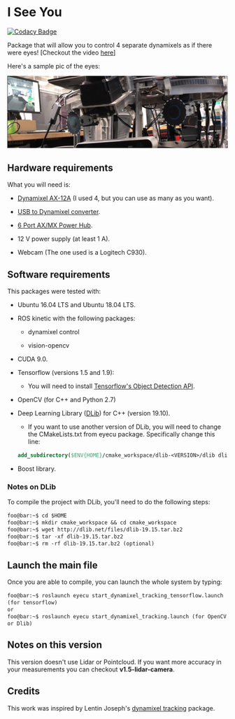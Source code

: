 # I See You

[![Codacy Badge](https://api.codacy.com/project/badge/Grade/b67292cf38884ae3b8f9624e0801ff36)](https://app.codacy.com/app/yagoliz/eyecu?utm_source=github.com&utm_medium=referral&utm_content=yagoliz/eyecu&utm_campaign=Badge_Grade_Dashboard)

Package that will allow you to control 4 separate dynamixels as if there were eyes! [Checkout the video [here](https://vimeo.com/user40509209/review/282109443/f283ae8254)]

Here's a sample pic of the eyes:

![](/pics/eyes.png)

## Hardware requirements
What you will need is:

* [Dynamixel AX-12A](https://www.trossenrobotics.com/dynamixel-ax-12-robot-actuator.aspx) (I used 4, but you can use as many as you want).
  
* [USB to Dynamixel converter](https://www.trossenrobotics.com/robotis-bioloid-usb2dynamixel.aspx).
  
* [6 Port AX/MX Power Hub](https://www.trossenrobotics.com/6-port-ax-mx-power-hub).
  
* 12 V power supply (at least 1 A).

* Webcam (The one used is a Logitech C930).


## Software requirements

This packages were tested with:

* Ubuntu 16.04 LTS and Ubuntu 18.04 LTS.
  
* ROS kinetic with the following packages:
  
  * dynamixel control

  * vision-opencv  

   
* CUDA 9.0.
  
* Tensorflow (versions 1.5 and 1.9):

  * You will need to install [Tensorflow's Object Detection API](https://github.com/tensorflow/models/tree/master/research/object_detection).

* OpenCV (for C++ and Python 2.7)
  
* Deep Learning Library ([DLib](https://sourceforge.net/projects/dclib/files/dlib/v19.10/dlib-19.10.tar.bz2/download)) for C++ (version 19.10).
  * If you want to use another version of DLib, you will need to change the CMakeLists.txt from eyecu package. Specifically change this line:
  ```cmake
  add_subdirectory($ENV{HOME}/cmake_workspace/dlib-<VERSION>/dlib dlib_build)
  ```

* Boost library.

### Notes on DLib
To compile the project with DLib, you'll need to do the following steps:

```console
foo@bar:~$ cd $HOME
foo@bar:~$ mkdir cmake_workspace && cd cmake_workspace
foo@bar:~$ wget http://dlib.net/files/dlib-19.15.tar.bz2
foo@bar:~$ tar -xf dlib-19.15.tar.bz2
foo@bar:~$ rm -rf dlib-19.15.tar.bz2 (optional)
```

## Launch the main file

Once you are able to compile, you can launch the whole system by typing:

```console
foo@bar:~$ roslaunch eyecu start_dynamixel_tracking_tensorflow.launch (for tensorflow)
or
foo@bar:~$ roslaunch eyecu start_dynamixel_tracking.launch (for OpenCV or Dlib)
```

## Notes on this version
 This version doesn't use Lidar or Pointcloud. If you want more accuracy in your measurements you can checkout **v1.5-lidar-camera**.

## Credits
This work was inspired by Lentin Joseph's [dynamixel tracking](https://github.com/qboticslabs/ros_robotics_projects/tree/master/chapter_2_codes) package.
